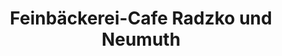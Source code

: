 ---
title: "Feinbäckerei-Cafe Radzko und Neumuth"
url: /gelsenkirchen/feinbaeckerei-cafe-radzko-und-neumuth/
shop: Bäckerei
---